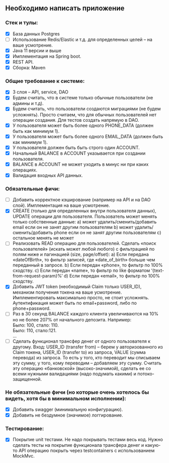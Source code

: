 ## Необходимо написать приложение

### Стек и тулы:

- [x] База данных Postgres
- [ ] Использование Redis/Elastic и т.д. для определенных целей – на ваше усмотрение.
- [x] Java 11 версии и выше
- [x] Имплементация на Spring boot.
- [x] REST API.
- [x] Сборка: Maven

### Общие требование к системе:

- [x] 3 слоя – API, service, DAO
- [x] Будем считать, что в системе только обычные пользователи (не админы и т.д).
- [x] Будем считать, что пользователи создаются миграциями (не будем усложнять). Просто считаем, что для обычных пользователей нет операции создания. Для тестов создать напрямую в DAO.
- [x] У пользователя может быть более одного PHONE_DATA (должен быть как минимум 1).
- [x] У пользователя может быть более одного EMAIL_DATA (должен быть как минимум 1).
- [x] У пользователя должен быть быть строго один ACCOUNT.
- [x] Начальный BALANCE в ACCOUNT указывается при создании пользователя.
- [x] BALANCE в ACCOUNT не может уходить в минус ни при каких операциях.
- [x] Валидация входных API данных.

### Обязательные фичи:

- [ ] Добавить корректное кэширование (например на API и на DAO слой). Имплементация на ваше усмотрение. 
- [x] CREATE (только для определенных внутри пользователя данных), UPDATE операции для пользователя. Пользователь может менять только собственные данные:
        a) может удалить/сменить/добавить email если он не занят другим пользователям
        b) может удалить/сменить/добавить phone если он не занят другим пользователям
        c) остальное менять не может
- [ ] Реализовать READ операцию для пользователей. Сделать «поиск пользователей» (искать может любой любого) с фильтрацией по полям ниже и пагинацией (size, page/offset): 
        a) Если передана «dateOfBirth», то фильтр записей, где «date_of_birth» больше чем переданный в запросе.
        b) Если передан «phone», то фильтр по 100% сходству.
        c) Если передан «name», то фильтр по like форматом ‘{text-from-request-param}%’
        d) Если передан «email», то фильтр по 100% сходству.
- [x] Добавить JWT token (необходимый Claim только USER_ID), механизм получения токена на ваше усмотрение. Имплементировать максимально просто, не стоит усложнять. Аутентификация может быть по email+password, либо по phone+password.
- [ ] Раз в 30 секунд BALANCE каждого клиента увеличиваются на 10% но не более 207% от начального депозита.
Например:  
Было: 100, стало: 110.  
Было: 110, стало:121.  
…
- [ ] Сделать функционал трансфер денег от одного пользователя к другому.
Вход: USER_ID (transfer from) – берем у авторизованного из Claim токена, USER_ID (transfer to) из запроса, VALUE (сумма перевода) из запроса.
То есть у того, кто переводит мы списываем эту сумму, у того, кому переводим – добавляем эту сумму.
Считать эту операцию «банковской» (высоко-значимой), сделать ее со всеми нужными валидациями (надо подумать какими) и потоко-защищенной.

### Не обязательные фичи (но которые очень хотелось бы видеть, хотя бы в минимальном исполнении):

- [x] Добавить swagger (минимальную конфигурацию).
- [x] Добавить не бездумное (значимое) логгирование.

### Тестирование:

- [x] Покрытие unit тестами. Не надо покрывать тестами весь код. Нужно сделать тесты на покрытие функционала трансфера денег и какую-то API операцию покрыть через testcontainers с использованием MockMvc.